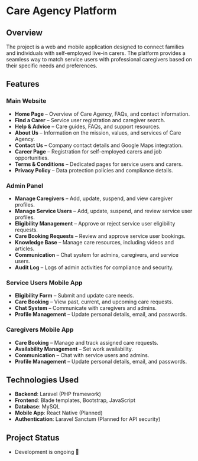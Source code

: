 # Care Agency Platform

## Overview
The project is a web and mobile application designed to connect families and individuals with self-employed live-in carers. The platform provides a seamless way to match service users with professional caregivers based on their specific needs and preferences.

## Features
### **Main Website**
- **Home Page** – Overview of Care Agency, FAQs, and contact information.
- **Find a Carer** – Service user registration and caregiver search.
- **Help & Advice** – Care guides, FAQs, and support resources.
- **About Us** – Information on the mission, values, and services of Care Agency.
- **Contact Us** – Company contact details and Google Maps integration.
- **Career Page** – Registration for self-employed carers and job opportunities.
- **Terms & Conditions** – Dedicated pages for service users and carers.
- **Privacy Policy** – Data protection policies and compliance details.

### **Admin Panel**
- **Manage Caregivers** – Add, update, suspend, and view caregiver profiles.
- **Manage Service Users** – Add, update, suspend, and review service user profiles.
- **Eligibility Management** – Approve or reject service user eligibility requests.
- **Care Booking Requests** – Review and approve service user bookings.
- **Knowledge Base** – Manage care resources, including videos and articles.
- **Communication** – Chat system for admins, caregivers, and service users.
- **Audit Log** – Logs of admin activities for compliance and security.

### **Service Users Mobile App**
- **Eligibility Form** – Submit and update care needs.
- **Care Booking** – View past, current, and upcoming care requests.
- **Chat System** – Communicate with caregivers and admins.
- **Profile Management** – Update personal details, email, and passwords.

### **Caregivers Mobile App**
- **Care Booking** – Manage and track assigned care requests.
- **Availability Management** – Set work availability.
- **Communication** – Chat with service users and admins.
- **Profile Management** – Update personal details, email, and passwords.

## Technologies Used
- **Backend**: Laravel (PHP framework)
- **Frontend**: Blade templates, Bootstrap, JavaScript
- **Database**: MySQL
- **Mobile App**: React Native (Planned)
- **Authentication**: Laravel Sanctum (Planned for API security)
 
 

## Project Status
- Development is ongoing 🚀
 